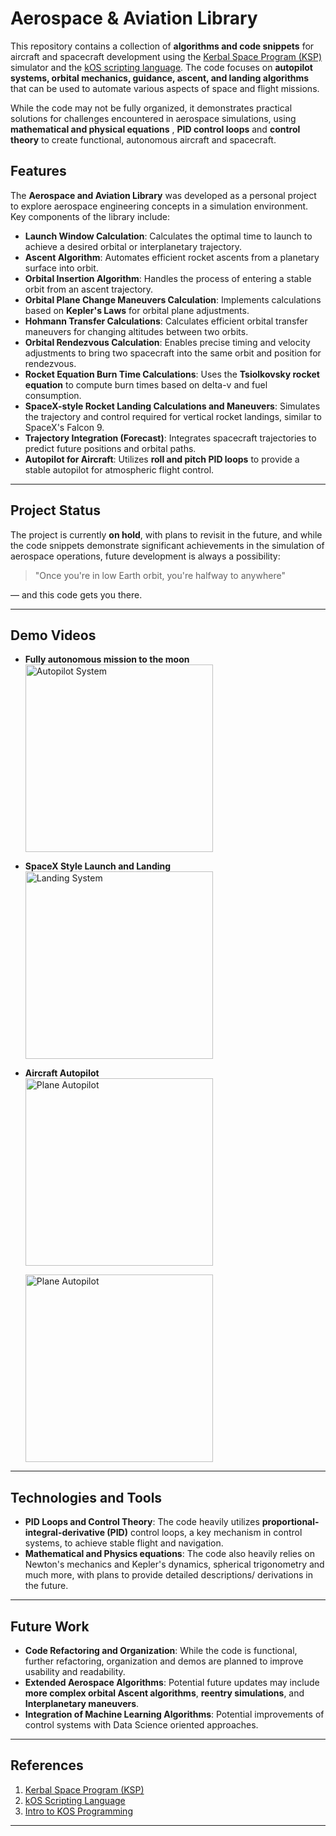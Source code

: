 # Aerospace & Aviation Library

This repository contains a collection of **algorithms and code snippets** for aircraft and spacecraft development using the [Kerbal Space Program (KSP)](https://www.kerbalspaceprogram.com/) simulator and the [kOS scripting language](https://ksp-kos.github.io/KOS/). The code focuses on **autopilot systems, orbital mechanics, guidance, ascent, and landing algorithms** that can be used to automate various aspects of space and flight missions.

While the code may not be fully organized, it demonstrates practical solutions for challenges encountered in aerospace simulations, using **mathematical and physical equations** ,  **PID control loops** and **control theory** to create functional, autonomous aircraft and spacecraft.

## Features

The **Aerospace and Aviation Library** was developed as a personal project to explore aerospace engineering concepts in a simulation environment. Key components of the library include:
- **Launch Window Calculation**: Calculates the optimal time to launch to achieve a desired orbital or interplanetary trajectory.
- **Ascent Algorithm**: Automates efficient rocket ascents from a planetary surface into orbit.
- **Orbital Insertion Algorithm**: Handles the process of entering a stable orbit from an ascent trajectory.
- **Orbital Plane Change Maneuvers Calculation**: Implements calculations based on **Kepler's Laws** for orbital plane adjustments.
- **Hohmann Transfer Calculations**: Calculates efficient orbital transfer maneuvers for changing altitudes between two orbits.
- **Orbital Rendezvous Calculation**: Enables precise timing and velocity adjustments to bring two spacecraft into the same orbit and position for rendezvous.
- **Rocket Equation Burn Time Calculations**: Uses the **Tsiolkovsky rocket equation** to compute burn times based on delta-v and fuel consumption.
- **SpaceX-style Rocket Landing Calculations and Maneuvers**: Simulates the trajectory and control required for vertical rocket landings, similar to SpaceX's Falcon 9.
- **Trajectory Integration (Forecast)**: Integrates spacecraft trajectories to predict future positions and orbital paths.
- **Autopilot for Aircraft**: Utilizes **roll and pitch PID loops** to provide a stable autopilot for atmospheric flight control.

---


## Project Status

The project is currently **on hold**, with plans to revisit in the future, and while the code snippets demonstrate significant achievements in the simulation of aerospace operations, future development is always a possibility:

> "Once you're in low Earth orbit, you're halfway to anywhere"

— and this code gets you there.

---

## Demo Videos

- **Fully autonomous mission to the moon**  
  <a href="https://www.youtube.com/watch?v=RjdYkuKnw3U" target="_blank">
    <img src="https://github.com/user-attachments/assets/398e8900-15cc-4391-a230-066ac7a6e78a" alt="Autopilot System" width="300" >
  </a>

- **SpaceX Style Launch and Landing**  
  <a href="https://www.youtube.com/watch?v=RjdYkuKnw3U" target="_blank">
    <img src="https://github.com/user-attachments/assets/35821510-bf1c-4fbd-b4bb-f7c94cbfab00" alt="Landing System" width="300" >
  </a>

- **Aircraft Autopilot**  
  <a href="https://drive.google.com/file/d/1A1X506umgafYMnCnrJDHG14_7Cm_HafL/preview" target="_blank">
    <img src="https://github.com/user-attachments/assets/d5a679ab-0fb0-47b4-a6ee-5ec1b8f8f6e1" alt="Plane Autopilot" width="300" >
  </a>
  
  <a href="https://drive.google.com/file/d/1A1X506umgafYMnCnrJDHG14_7Cm_HafL/preview" target="_blank">
    <img src="https://github.com/user-attachments/assets/4eff539e-bb7a-4754-b9f9-b903c8a3f156" alt="Plane Autopilot" width="300" >
  </a>


---

## Technologies and Tools
- **PID Loops and Control Theory**: The code heavily utilizes **proportional-integral-derivative (PID)** control loops, a key mechanism in control systems, to achieve stable flight and navigation.
- **Mathematical and Physics equations**: The code also heavily relies on Newton's mechanics and Kepler's dynamics, spherical trigonometry and much more, with plans to provide detailed descriptions/ derivations in the future.

---

## Future Work

- **Code Refactoring and Organization**: While the code is functional, further refactoring, organization and demos are planned to improve usability and readability.
- **Extended Aerospace Algorithms**: Potential future updates may include **more complex orbital Ascent algorithms**, **reentry simulations**, and **Interplanetary maneuvers**.
- **Integration of Machine Learning Algorithms**: Potential improvements of control systems with Data Science oriented approaches.

---

## References

1. [Kerbal Space Program (KSP)](https://www.kerbalspaceprogram.com/)
2. [kOS Scripting Language](https://ksp-kos.github.io/KOS/)
3. [Intro to KOS Programming](https://www.youtube.com/watch?v=fNlAME5eU3o&list=PLb6UbFXBdbCrvdXVgY_3jp5swtvW24fYv&pp=iAQB)

---
